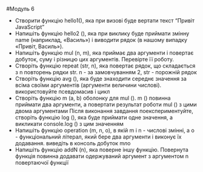 #Модуль 6

- Створити функцію hello1(), яка при визові буде вертати текст “Привіт JavaScript”
- Напишіть функцію hello2 (), яка при виклику буде приймати змінну name (наприклад, «Василь») і виводити рядок (в нашому випадку «Привіт, Василь»).
- Напишіть функцію mul (n, m), яка приймає два аргументи і повертає добуток, суму і різницю цих аргументів. Перевірте її роботу. 
- Створіть функцію repeat (str, n), яка повертає рядок, що складається з n повторень рядки str. n - за замовчуванням 2, str - порожній рядок
- Створіть функцію avg (), яка буде знаходити середнє значення за всіма своїми аргументів (аргументи величини числові). використовуйте псевдомасив і цикл
- Створіть функцію m (a, b) оболонку для mul (). m () повинна приймати два аргументи, а повертати результат роботи mul () з цими двома аргументами Після виконання завдання поекспериментуйте, створіть функцію log (), яка буде приймати одне значення, а викликати console.log () з цим значенням
- Напишіть функцію operation (m, n, o), в якій m і n - числові змінні, а o - функціональний літерал, який бере два аргументи і виконує їх додавання. виведіть в консоль добуток m*n*o
- Напишіть функцію addN (n), яка поверне іншу функцію. Повернута функція повинна додавати одержуваний аргумент з аргументом n повертаючої функції
